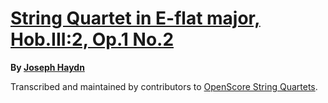 # [String Quartet in E-flat major, Hob.III:2, Op.1 No.2][set]

__By [Joseph Haydn][composer]__

[set]: https://musescore.com/openscore-string-quartets/sets/5446206
[composer]: https://musescore.com/openscore-string-quartets/sets?order=title&text=Haydn,+Joseph

Transcribed and maintained by contributors to [OpenScore String Quartets].

[OpenScore String Quartets]: https://musescore.com/openscore-string-quartets
